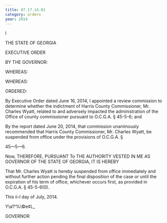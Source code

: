 ```yaml
---
title: 07.17.14.01
category: orders
year: 2014
---
```

 

I

THE STATE OF GEORGIA

EXECUTIVE ORDER

BY THE GOVERNOR:

WHEREAS:

WHEREAS:

ORDERED:

By Executive Order dated June 16, 2014, I appointed a review
commission to determine whether the indictment of Harris County
Commissioner, Mr. Charles Wyatt, related to and adversely
impacted the administration of the Office of county commissioner
pursuant to O.C.G.A. § 45-5-6; and

By the report dated June 20, 2014, that commission unanimously
recommended that Harris County Commissioner, Mr. Charles
Wyatt, be suspended from office under the provisions of O.C.G.A. §

45—5—6.

Now, THEREFORE, PURSUANT To THE AUTHORITY VESTED IN ME
AS GOVERNOR OF THE STATE OF GEORGIA, IT IS HEREBY

That Mr. Charles Wyatt is hereby suspended from office
immediately and without further action pending the final
disposition of the case or until the expiration of his term of office,
whichever occurs first, as provided in O.C.G.A. § 45-5-6(0).

This ii-l day of July, 2014.

Y\a1°%\©e¢L_

GOVERNOR

